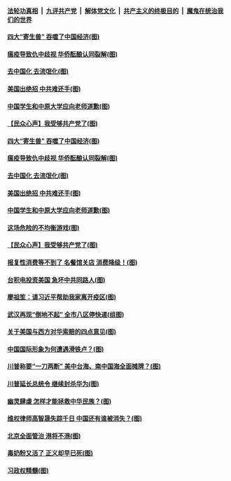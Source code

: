 ####  [法轮功真相](../../../../basic/blob/master/README.md?t=05180301) &nbsp;|&nbsp; [九评共产党](../../../../9ping.md/blob/master/README.md?t=05180301) &nbsp;|&nbsp; [解体党文化](../../../../jtdwh.md/blob/master/README.md?t=05180301)  &nbsp;|&nbsp; [共产主义的终极目的](../../../../gczydzjmd.md/blob/master/README.md?t=05180301) &nbsp;|&nbsp; [魔鬼在统治我们的世界](../../../../mgztzwmdsj.md/blob/master/README.md?t=05180301) 

#### [四大“寄生兽” 吞噬了中国经济(图)](../pages/p4/933502.md?t=05180301) 

#### [瘟疫导致仇中歧视 华侨酝酿认同裂解(图)](../pages/p4/933495.md?t=05180301) 

#### [去中国化 去流氓化(图)](../pages/p4/933501.md?t=05180301) 

#### [美国出绝招 中共难还手(图)](../pages/p4/933489.md?t=05180301) 

#### [中国学生和中原大学应向老师道歉(图)](../pages/p4/933488.md?t=05180301) 

#### [【民众心声】我受够共产党了(图)](../pages/p4/933339.md?t=05180301) 

#### [四大“寄生兽” 吞噬了中国经济(图)](../pages/p4/933502.md?t=05180301) 

#### [瘟疫导致仇中歧视 华侨酝酿认同裂解(图)](../pages/p4/933495.md?t=05180301) 

#### [去中国化 去流氓化(图)](../pages/p4/933501.md?t=05180301) 

#### [美国出绝招 中共难还手(图)](../pages/p4/933489.md?t=05180301) 

#### [中国学生和中原大学应向老师道歉(图)](../pages/p4/933488.md?t=05180301) 

#### [这场危险的不均衡游戏(图)](../pages/p4/933484.md?t=05180301) 

#### [【民众心声】我受够共产党了(图)](../pages/p4/933339.md?t=05180301) 

#### [报复性消费等不到了 名餐馆关店 消费降级！(图)](../pages/p4/933498.md?t=05180301) 

#### [台积电投资美国 急坏中共同路人(图)](../pages/p4/933406.md?t=05180301) 

#### [廖祖笙：请习近平帮助我家离开疫区(图)](../pages/p4/933426.md?t=05180301) 

#### [武汉再现“倒地不起” 全市八区停快递(组图)](../pages/p4/933408.md?t=05180301) 

#### [关于美国与西方对华索赔的四点意见(图)](../pages/p4/933407.md?t=05180301) 

#### [中国国际形象为何遭遇滑铁卢？(图)](../pages/p4/933405.md?t=05180301) 

#### [川普称要“一刀两断” 美中台海、南中国海全面摊牌？(图)](../pages/p4/933400.md?t=05180301) 

#### [川普延长总统令 继续封杀华为(图)](../pages/p4/933403.md?t=05180301) 

#### [幽灵肆虐 怎样才能拯救中华民族？(图)](../pages/p4/933380.md?t=05180301) 

#### [维权律师高智晟失踪千日 中国还有谁被消失？(图)](../pages/p4/933291.md?t=05180301) 

#### [北京全面管治 港将不港(图)](../pages/p4/933292.md?t=05180301) 

#### [毒奶粉又活了 正义却早已死(图)](../pages/p4/933295.md?t=05180301) 

#### [习政权精髓(图)](../pages/p4/933290.md?t=05180301) 

